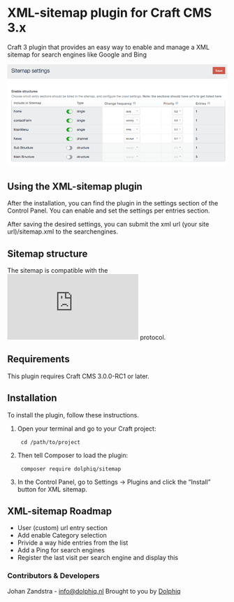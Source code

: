 # XML-sitemap plugin for Craft CMS 3.x

Craft 3 plugin that provides an easy way to enable and manage a XML sitemap for search engines like Google and Bing

![Screenshot](resources/screenshots/screenshot1.png)

## Using the XML-sitemap plugin

After the installation, you can find the plugin in the settings section of the Control Panel.
You can enable and set the settings per entries section.

After saving the desired settings, you can submit the xml url (your site url)/sitemap.xml to the searchengines.

## Sitemap structure
The sitemap is compatible with the ![sitemaps.org](https://www.sitemaps.org/protocol.html) protocol.

## Requirements

This plugin requires Craft CMS 3.0.0-RC1 or later.

## Installation

To install the plugin, follow these instructions.

1. Open your terminal and go to your Craft project:

        cd /path/to/project

2. Then tell Composer to load the plugin:

        composer require dolphiq/sitemap

3. In the Control Panel, go to Settings → Plugins and click the “Install” button for XML sitemap.


## XML-sitemap Roadmap
- User (custom) url entry section
- Add enable Category selection
- Privide a way hide entries from the list
- Add a Ping for search engines
- Register the last visit per search engine and display this


### Contributors & Developers
Johan Zandstra - info@dolphiq.nl
Brought to you by [Dolphiq](https://dolphiq.nl)
